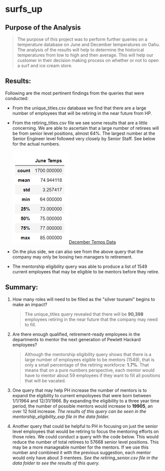 # surfs_up

## Purpose of the Analysis
> The purpose of this project was to perform further queries on a temperature database on June and December temperatures on Oahu. The analysis of the results will help to determine the historical temperatures from low to high and then average. This will help our customer in their decision making process on whether or not to open a surf and ice cream store.

## Results:

Following are the most pertinent findings from the queries that were conducted:
- From the unique_titles.csv database we find that there are a large number of employees that will be retiring in the near future from HP.
- From the retiring_titles.csv file we see some results that are a little concerning. We are able to ascertain that a large number of retirees will be from senior level positions, almost 64%. The largest number at the Senior Engineer level followed very closely by Senior Staff. See below for the actual numbers.
 
  ![June Temps Data](/Resources/June_temps.PNG)[December Temps Data](/Resources/Dec_temps.PNG)

- On the plus side, we can also see from the above query that the company may only be loosing two managers to retirement. 
- The mentorship eligibility query was able to produce a list of 1549 current employees that may be eligible to be mentors before they retire.

## Summary:

1. How many roles will need to be filled as the "silver tsunami" begins to make an impact?
    > The unique_titles query revealed that there will be **90,398** employees retiring in the near future that the company may need to fill. 

2. Are there enough qualified, retirement-ready employees in the departments to mentor the next generation of Pewlett Hackard employees?
    > Although the mentorship eligibility query shows that there is a large number of employees elgible to be mentors (1549), that is only a small percentage of the retiring workforce: **1.7%**. That means that on a pure numbers perspective, each mentor would have to mentor about 59 employees if they want to fill all positions that will be vacated.

3. One query that may help PH increase the number of mentors is to expand the elgibility to current empoloyees that were born between 1/1/1964 and 12/31/1966. By expanding the eligibility to a three year time period, the number of possible mentors would increase to **19905**, an over 12 fold increase. *The results of this query can be seen in the mentorship_eligibility_exp file in the data folder.* 

4. Another query that could be helpful to PH in focusing on just the senior level employees that would be retiring to focus the mentoring efforts on those roles. We could conduct a query with the code below. This would reduce the number of total retirees to 57668 senior level positions. This may be a more manageable number for the mentors. If we use this number and combined it with the previous suggestion, each mentor would only have about 3 mentees. *See the retiring_senior.csv file in the data folder to see the results of this query.* 
